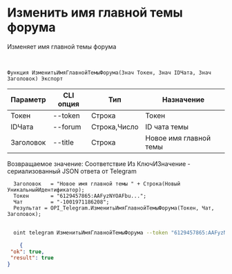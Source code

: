 ﻿---
sidebar_position: 9
---

# Изменить имя главной темы форума
 Изменяет имя главной темы форума


<br/>


`Функция ИзменитьИмяГлавнойТемыФорума(Знач Токен, Знач IDЧата, Знач Заголовок) Экспорт`

  | Параметр | CLI опция | Тип | Назначение |
  |-|-|-|-|
  | Токен | --token | Строка | Токен |
  | IDЧата | --forum | Строка,Число | ID чата темы |
  | Заголовок | --title | Строка | Новое имя главной темы |

  
  Возвращаемое значение:   Соответствие Из КлючИЗначение - сериализованный JSON ответа от Telegram





```bsl title="Пример кода"
  Заголовок   = "Новое имя главной темы " + Строка(Новый УникальныйИдентификатор);
  Токен       = "6129457865:AAFyzNYOAFbu...";
  Чат         = "-1001971186208";
  Результат = OPI_Telegram.ИзменитьИмяГлавнойТемыФорума(Токен, Чат, Заголовок);
```
	


```sh title="Пример команды CLI"
    
  oint telegram ИзменитьИмяГлавнойТемыФорума --token "6129457865:AAFyzNYOAFbu..." --forum %forum% --title %title%

```

```json title="Результат"
    {
 "ok": true,
 "result": true
}
```
